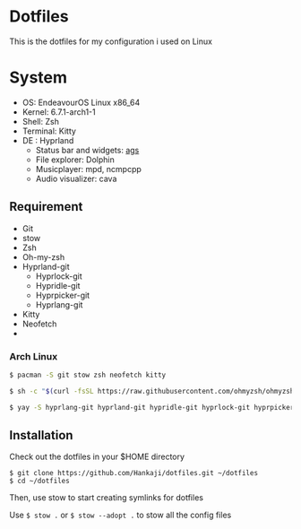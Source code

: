# Dotfiles

This is the dotfiles for my configuration i used on Linux

# System

- OS: EndeavourOS Linux x86_64
- Kernel: 6.7.1-arch1-1
- Shell: Zsh
- Terminal: Kitty
- DE : Hyprland
    - Status bar and widgets: [ags](https://github.com/Aylur/ags)
    - File explorer: Dolphin
    - Musicplayer: mpd, ncmpcpp
    - Audio visualizer: cava

## Requirement

- Git
- stow
- Zsh
- Oh-my-zsh
- Hyprland-git
    - Hyprlock-git
    - Hypridle-git
    - Hyprpicker-git
    - Hyprlang-git
- Kitty
- Neofetch
- 

### Arch Linux

```bash
$ pacman -S git stow zsh neofetch kitty

$ sh -c "$(curl -fsSL https://raw.githubusercontent.com/ohmyzsh/ohmyzsh/master/tools/install.sh)"

$ yay -S hyprlang-git hyprland-git hypridle-git hyprlock-git hyprpicker-git cava
```

## Installation

Check out the dotfiles in your $HOME directory

```
$ git clone https://github.com/Hankaji/dotfiles.git ~/dotfiles
$ cd ~/dotfiles
```

Then, use stow to start creating symlinks for dotfiles

Use `$ stow .` or `$ stow --adopt .` to stow all the config files
